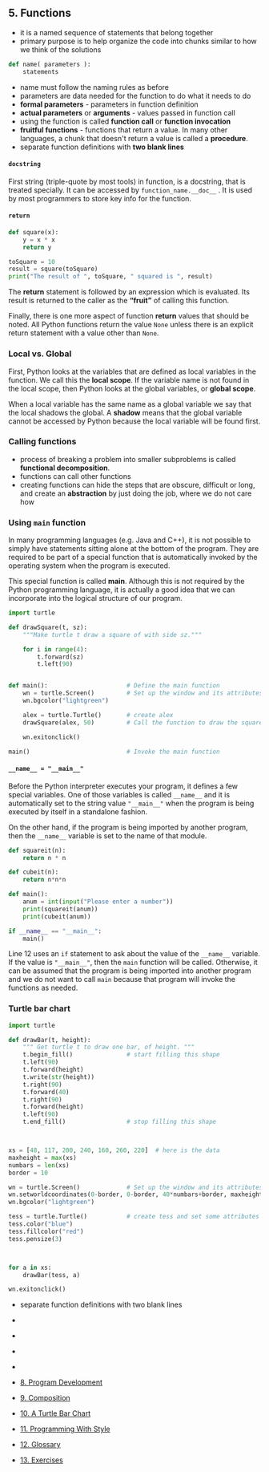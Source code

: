 ## 5. Functions

* it is a named sequence of statements that belong together
* primary purpose is to help organize the code into chunks similar to how we think of the solutions

```python
def name( parameters ):
    statements
```

* name must follow the naming rules as before
* parameters are data needed for the function to do what it needs to do
* **formal parameters** - parameters in function definition
* **actual parameters** or **arguments** - values passed in function call
* using the function is called **function call** or **function invocation**
* **fruitful functions** - functions that return a value. In many other languages, a chunk that doesn't return a value is called a **procedure**.
* separate function definitions with **two blank lines**

#### `docstring` 

First string (triple-quote by most tools) in function, is a docstring, that is treated specially. It can be accessed by `function_name.__doc__` . It is used by most programmers to store key info for the function.

#### `return`

```python
def square(x):
    y = x * x
    return y

toSquare = 10
result = square(toSquare)
print("The result of ", toSquare, " squared is ", result)
```

The **return** statement is followed by an expression which is evaluated. Its result is returned to the caller as the **“fruit”** of calling this function.

Finally, there is one more aspect of function **return** values that should be noted. All Python functions return the value `None` unless there is an explicit return statement with a value other than `None`.

### Local vs. Global

First, Python looks at the variables that are defined as local variables in the function. We call this the **local scope**. If the variable name is not found in the local scope, then Python looks at the global variables, or **global scope**.

When a local variable has the same name as a global variable we say that the local shadows the global. A **shadow** means that the global variable cannot be accessed by Python because the local variable will be found first.

### Calling functions

* process of breaking a problem into smaller subproblems is called **functional decomposition**.
* functions can call other functions
* creating functions can hide the steps that are obscure, difficult or long, and create an **abstraction** by just doing the job, where we do not care how

### Using `main` function

In many programming languages (e.g. Java and C++), it is not possible to simply have statements sitting alone at the bottom of the program. They are required to be part of a special function that is automatically invoked by the operating system when the program is executed. 

This special function is called **main**. Although this is not required by the Python programming language, it is actually a good idea that we can incorporate into the logical structure of our program. 

```python
import turtle

def drawSquare(t, sz):
    """Make turtle t draw a square of with side sz."""

    for i in range(4):
        t.forward(sz)
        t.left(90)


def main():                      # Define the main function
    wn = turtle.Screen()         # Set up the window and its attributes
    wn.bgcolor("lightgreen")

    alex = turtle.Turtle()       # create alex
    drawSquare(alex, 50)         # Call the function to draw the square

    wn.exitonclick()

main()                           # Invoke the main function
```

#### `__name__ = "__main__"`

Before the Python interpreter executes your program, it defines a few special variables. One of those variables is called `__name__` and it is automatically set to the string value `"__main__"` when the program is being executed by itself in a standalone fashion. 

On the other hand, if the program is being imported by another program, then the `__name__` variable is set to the name of that module.

```python
def squareit(n):
    return n * n

def cubeit(n):
    return n*n*n

def main():
    anum = int(input("Please enter a number"))
    print(squareit(anum))
    print(cubeit(anum))

if __name__ == "__main__":
    main()
```

Line 12 uses an `if` statement to ask about the value of the `__name__` variable. If the value is `"__main__"`, then the `main` function will be called. Otherwise, it can be assumed that the program is being imported into another program and we do not want to call `main` because that program will invoke the functions as needed.

### Turtle bar chart

```python
import turtle

def drawBar(t, height):
    """ Get turtle t to draw one bar, of height. """
    t.begin_fill()               # start filling this shape
    t.left(90)
    t.forward(height)
    t.write(str(height))
    t.right(90)
    t.forward(40)
    t.right(90)
    t.forward(height)
    t.left(90)
    t.end_fill()                 # stop filling this shape



xs = [48, 117, 200, 240, 160, 260, 220]  # here is the data
maxheight = max(xs)
numbars = len(xs)
border = 10

wn = turtle.Screen()             # Set up the window and its attributes
wn.setworldcoordinates(0-border, 0-border, 40*numbars+border, maxheight+border)
wn.bgcolor("lightgreen")

tess = turtle.Turtle()           # create tess and set some attributes
tess.color("blue")
tess.fillcolor("red")
tess.pensize(3)



for a in xs:
    drawBar(tess, a)

wn.exitonclick()
```



* separate function definitions with two blank lines


* ​
* ​
* ​
* ​
* [8. Program Development](https://runestone.launchcode.org/runestone/static/thinkcspy/Functions/ProgramDevelopment.html)
* [9. Composition](https://runestone.launchcode.org/runestone/static/thinkcspy/Functions/Composition.html)
* [10. A Turtle Bar Chart](https://runestone.launchcode.org/runestone/static/thinkcspy/Functions/ATurtleBarChart.html)
* [11. Programming With Style](https://runestone.launchcode.org/runestone/static/thinkcspy/Functions/ProgrammingWithStyle.html)
* [12. Glossary](https://runestone.launchcode.org/runestone/static/thinkcspy/Functions/Glossary.html)
* [13. Exercises](https://runestone.launchcode.org/runestone/static/thinkcspy/Functions/Exercises.html)

## 

## 

## 



